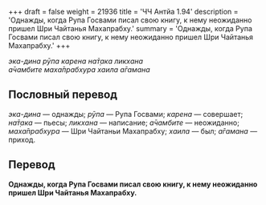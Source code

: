 +++
draft = false
weight = 21936
title = 'ЧЧ Антйа 1.94'
description = 'Однажды, когда Рупа Госвами писал свою книгу, к нему неожиданно пришел Шри Чайтанья Махапрабху.'
summary = 'Однажды, когда Рупа Госвами писал свою книгу, к нему неожиданно пришел Шри Чайтанья Махапрабху.'
+++

_эка-дина рӯпа карена на̄т̣ака ликхана  
а̄чамбите маха̄прабхура хаила а̄гамана_

## Пословный перевод

_эка_\-_дина_ — однажды; _рӯпа_ — Рупа Госвами; _карена_ — совершает; _на̄т̣ака_ — пьесы; _ликхана_ — написание; _а̄чамбите_ — неожиданно; _маха̄прабхура_ — Шри Чайтаньи Махапрабху; _хаила_ — был; _а̄гамана_ — приход.

## Перевод

**Однажды, когда Рупа Госвами писал свою книгу, к нему неожиданно пришел Шри Чайтанья Махапрабху.**
